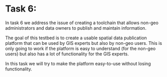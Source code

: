 # Task 6:

In task 6 we address the issue of creating a toolchain that allows non-geo administrators and data owners to publish and maintain information.


The goal of this testbed is to create a usable spatial data publication platform that can be used by GIS experts but also by non-geo users.
This is only going to work if the platform is easy to understand (for the non-geo users) but also has a lot of functionality for the GIS experts. 

In this task we will try to make the platform easy-to-use without losing functionality. 
